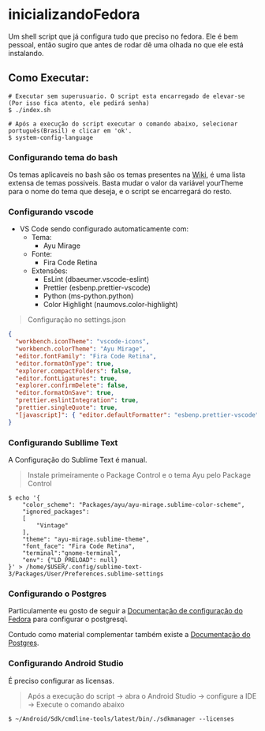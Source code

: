 # inicializandoFedora

Um shell script que já configura tudo que preciso no fedora.
Ele é bem pessoal, então sugiro que antes de rodar dê uma olhada no que ele está instalando.

## Como Executar:

```shell
# Executar sem superusuario. O script esta encarregado de elevar-se (Por isso fica atento, ele pedirá senha)
$ ./index.sh

# Após a execução do script executar o comando abaixo, selecionar português(Brasil) e clicar em 'ok'.
$ system-config-language
```

### Configurando tema do bash

Os temas aplicaveis no bash são os temas presentes na [Wiki](https://github.com/Bash-it/bash-it/wiki/Themes), é uma lista extensa de temas possiveis.
Basta mudar o valor da variável yourTheme para o nome do tema que deseja, e o script se encarregará do resto.

### Configurando vscode

- VS Code sendo configurado automaticamente com:
  - Tema:
    - Ayu Mirage
  - Fonte:
    - Fira Code Retina
  - Extensões:
    - EsLint (dbaeumer.vscode-eslint)
    - Prettier (esbenp.prettier-vscode)
    - Python (ms-python.python)
    - Color Highlight (naumovs.color-highlight)

> Configuração no settings.json

```json
{
  "workbench.iconTheme": "vscode-icons",
  "workbench.colorTheme": "Ayu Mirage",
  "editor.fontFamily": "Fira Code Retina",
  "editor.formatOnType": true,
  "explorer.compactFolders": false,
  "editor.fontLigatures": true,
  "explorer.confirmDelete": false,
  "editor.formatOnSave": true,
  "prettier.eslintIntegration": true,
  "prettier.singleQuote": true,
  "[javascript]": { "editor.defaultFormatter": "esbenp.prettier-vscode" }
}
```

### Configurando Subllime Text

A Configuração do Sublime Text é manual.

> Instale primeiramente o Package Control e o tema Ayu pelo Package Control

```shell
$ echo '{
	"color_scheme": "Packages/ayu/ayu-mirage.sublime-color-scheme",
	"ignored_packages":
	[
		"Vintage"
	],
	"theme": "ayu-mirage.sublime-theme",
	"font_face": "Fira Code Retina",
	"terminal":"gnome-terminal",
	"env": {"LD_PRELOAD": null}
}' > /home/$USER/.config/sublime-text-3/Packages/User/Preferences.sublime-settings
```

### Configurando o Postgres

Particulamente eu gosto de seguir a [Documentação de configuração do Fedora](https://fedoraproject.org/wiki/PostgreSQL#Configuration, 'https://fedoraproject.org/wiki/PostgreSQL#Configuration') para configurar o postgresql.

Contudo como material complementar também existe a [Documentação do Postgres](https://www.postgresql.org/download/linux/redhat/, 'https://www.postgresql.org/').

### Configurando Android Studio

É preciso configurar as licensas.

> Após a execução do script -> abra o Android Studio -> configure a IDE -> Execute o comando abaixo

```shell
$ ~/Android/Sdk/cmdline-tools/latest/bin/./sdkmanager --licenses
```
